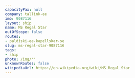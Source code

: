 ```yaml
---
capacityPax: null
company: tallink-ee
imo: 9087116
layout: ship
name: MS Regal Star
outOfScope: false
routes:
- paldiski-ee-kapellskar-se
slug: ms-regal-star-9087116
tags:
- ship
photo: /img/''
unknownRoutes: false
wikipediaUrl: https://en.wikipedia.org/wiki/MS_Regal_Star
---
```

